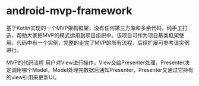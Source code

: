 # android-mvp-framework

基于Kotlin实现的一个MVP架构框架，没有任何第三方库和多余代码，纯手工打造，帮助大家把MVP的模式运用到项目组织中。该项目可作为项目基类框架使用，代码中有一个实例，完整的走完了MVP的所有流程，后续扩展可参考该实例进行。

MVP的代码流程
用户对View进行操作，View交给Presenter处理，Presenter决定调用哪个Model，Model处理完数据后通知Presenter，Presenter又通过它持有的view引用来更新UI。


